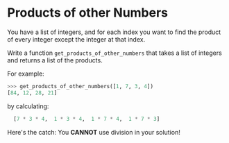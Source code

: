 # Products of other Numbers

You have a list of integers, and for each index you want to find the product of every integer except the integer at that index.

Write a function `get_products_of_other_numbers` that takes a list of integers and returns a list of the products.

For example:

```python
>>> get_products_of_other_numbers([1, 7, 3, 4])
[84, 12, 28, 21]
```

by calculating:

```python
  [7 * 3 * 4,  1 * 3 * 4,  1 * 7 * 4,  1 * 7 * 3]
```

Here's the catch: You **CANNOT** use division in your solution!
